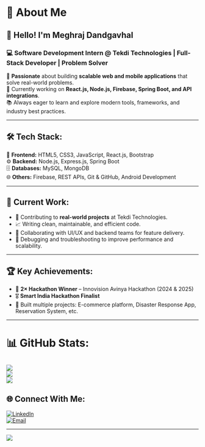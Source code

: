 # 💼 About Me  

## 👋 Hello! I'm **Meghraj Dandgavhal**  
### 💻 Software Development Intern @ Tekdi Technologies | Full-Stack Developer | Problem Solver  

🚀 **Passionate** about building **scalable web and mobile applications** that solve real-world problems.  
🎯 Currently working on **React.js, Node.js, Firebase, Spring Boot, and API integrations**.  
📚 Always eager to learn and explore modern tools, frameworks, and industry best practices.  

---

## 🛠️ Tech Stack:  
🔹 **Frontend:** HTML5, CSS3, JavaScript, React.js, Bootstrap  
⚙️ **Backend:** Node.js, Express.js, Spring Boot  
🗄️ **Databases:** MySQL, MongoDB  
🌐 **Others:** Firebase, REST APIs, Git & GitHub, Android Development  

---

## 📌 Current Work:  
- 💼 Contributing to **real-world projects** at Tekdi Technologies.  
- 📈 Writing clean, maintainable, and efficient code.  
- 🤝 Collaborating with UI/UX and backend teams for feature delivery.  
- 🐞 Debugging and troubleshooting to improve performance and scalability.  

---

## 🏆 Key Achievements:  
- 🥉 **2× Hackathon Winner** – Innovision Avinya Hackathon (2024 & 2025)  
- 🎖️ **Smart India Hackathon Finalist**  
- 📌 Built multiple projects: E-commerce platform, Disaster Response App, Reservation System, etc.  

---

# 📊 GitHub Stats:
![](https://github-readme-stats.vercel.app/api?username=megharaj170804&theme=shadow_blue&hide_border=false&include_all_commits=true&count_private=true)<br/>
![](https://nirzak-streak-stats.vercel.app/?user=megharaj170804&theme=shadow_blue&hide_border=false)<br/>
![](https://github-readme-stats.vercel.app/api/top-langs/?username=megharaj170804&theme=shadow_blue&hide_border=false&include_all_commits=true&count_private=true&layout=compact)
---

## 🌐 Connect With Me:
[![LinkedIn](https://img.shields.io/badge/LinkedIn-%230077B5.svg?logo=linkedin&logoColor=white)](https://linkedin.com/in/MegharajDandgavhal)  
[![Email](https://img.shields.io/badge/Email-D14836?logo=gmail&logoColor=white)](mailto:megharaj.dandgavhal@tekditechnologies.com)  

---
[![](https://visitcount.itsvg.in/api?id=YOUR_COMPANY_GITHUB_USERNAME&icon=0&color=0)](https://visitcount.itsvg.in)
